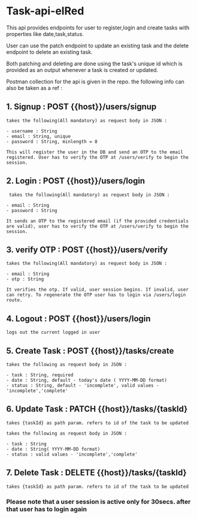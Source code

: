 # Task-api-elRed

This api provides endpoints for user to register,login and create tasks with properties like date,task,status. 

User can use the patch endpoint to update an existing task and the delete endpoint to delete an existing task.

Both patching and deleting are done using the task's unique id which is provided as an output whenever a task is created or updated.

Postman collection for the api is given in the repo. the following info can also be taken as a ref :

 
## 1. Signup : POST {{host}}/users/signup
 
    takes the following(All mandatory) as request body in JSON :
    
    - username : String
    - email : String, unique
    - password : String, minlength = 8
    
    This will register the user in the DB and send an OTP to the email registered. User has to verify the OTP at /users/verify to begin the session.
    
## 2. Login : POST {{host}}/users/login

     takes the following(All mandatory) as request body in JSON :

    - email : String
    - password : String
    
    It sends an OTP to the registered email (if the provided credentials are valid), user has to verify the OTP at /users/verify to begin the session.
    
## 3. verify OTP : POST {{host}}/users/verify

    takes the following(All mandatory) as request body in JSON :

    - email : String
    - otp : String
    
    It verifies the otp. If valid, user session begins. If invalid, user can retry. To regenerate the OTP user has to login via /users/login route.
    
## 4. Logout : POST {{host}}/users/login

    logs out the current logged in user
    
## 5. Create Task : POST {{host}}/tasks/create

    takes the following as request body in JSON :
    
    - task : String, required
    - date : String, default - today's date ( YYYY-MM-DD format)
    - status : String, default - 'incomplete', valid values - 'incomplete','complete'
    
## 6. Update Task : PATCH {{host}}/tasks/{taskId}
    
    takes {taskId} as path param. refers to id of the task to be updated
    
    takes the following as request body in JSON :
    
    - task : String
    - date : String( YYYY-MM-DD format)
    - status : valid values - 'incomplete','complete'
    
## 7. Delete Task : DELETE {{host}}/tasks/{taskId}
    
    takes {taskId} as path param. refers to id of the task to be updated
    

### Please note that a user session is active only for 30secs. after that user has to login again
 
 
